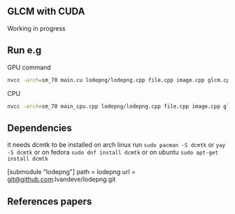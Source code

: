## GLCM with CUDA

Working in progress



## Run e.g
GPU command
```bash
nvcc -arch=sm_70 main.cu lodepng/lodepng.cpp file.cpp image.cpp glcm.cpp -o out --run
```

CPU
```bash
nvcc -arch=sm_70 main_cpu.cpp lodepng/lodepng.cpp file.cpp image.cpp glcm.cpp -o out --run
```

## Dependencies 

it needs dcmtk to be installed on arch linux run  ```sudo pacman -S dcmtk``` or ```yay -S dcmtk```
or on fedora ```sudo dnf install dcmtk```
or on ubuntu ```sudo apt-get install dcmtk```


[submodule "lodepng"]
	path = lodepng
	url = git@github.com:lvandeve/lodepng.git


## References papers


